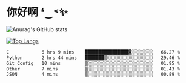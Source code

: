 # 你好啊 ❛‿˂✨

![Anurag's GitHub stats](https://github-readme-stats.vercel.app/api?username=ZombieFly&count_private=true&show_icons=true)

[![Top Langs](https://github-readme-stats.vercel.app/api/top-langs/?username=ZombieFly&layout=compact&count_private=true&hide=Ruby,makefile)](https://github.com/anuraghazra/github-readme-stats)

<!--START_SECTION:waka-->

```txt
C            6 hrs 9 mins    ████████████████▓░░░░░░░░   66.27 %
Python       2 hrs 44 mins   ███████▒░░░░░░░░░░░░░░░░░   29.46 %
Git Config   10 mins         ▒░░░░░░░░░░░░░░░░░░░░░░░░   01.95 %
Other        7 mins          ▒░░░░░░░░░░░░░░░░░░░░░░░░   01.43 %
JSON         4 mins          ▒░░░░░░░░░░░░░░░░░░░░░░░░   00.89 %
```

<!--END_SECTION:waka-->
